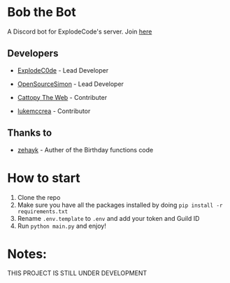 # Bob the Bot
A Discord bot for ExplodeCode's server. Join [here](https://discord.gg/jWS24SryVx)

## Developers

- [ExplodeC0de](https://github.com/ExplodeC0de) - Lead Developer 

- [OpenSourceSimon](https://github.com/OpenSourceSimon) - Lead Developer 
- [Cattopy The Web](https://github.com/MesVisiDraugai) - Contributer
- [lukemccrea](https://github.com/lukemccrea) - Contributor
## Thanks to
- [zehayk](https://github.com/zehayk) - Auther of the Birthday functions code

# How to start
1. Clone the repo
2. Make sure you have all the packages installed by doing `pip install -r requirements.txt`
3. Rename `.env.template` to `.env` and add your token and Guild ID
4. Run `python main.py` and enjoy!


# Notes:
THIS PROJECT IS STILL UNDER DEVELOPMENT
